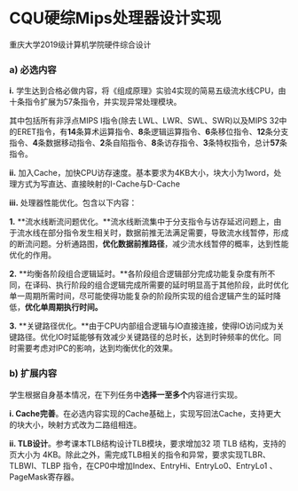 # CQU硬综Mips处理器设计实现

重庆大学2019级计算机学院硬件综合设计

### **a)  必选内容**

**i.** 学生达到合格必做内容，将《组成原理》实验4实现的简易五级流水线CPU，由十条指令扩展为57条指令，并实现异常处理模块。

其中包括所有非浮点MIPS I指令(除去 LWL、LWR、SWL、SWR)以及MIPS 32中的ERET指令，有**14**条算术运算指令、**8**条逻辑运算指令、**6**条移位指令、**12**条分支指令、**4**条数据移动指令、**2**条自陷指令、**8**条访存指令、**3**条特权指令，总计**57**条指令。

**ii.** 加入Cache，加快CPU访存速度。基本要求为4KB大小，块大小为1word，处理方式为写直达、直接映射的I-Cache与D-Cache

**iii.** 处理器性能优化。包含以下内容：

**1.**    **流水线断流问题优化。**流水线断流集中于分支指令与访存延迟问题上，由于流水线在部分指令发生相关时，数据前推无法满足需要，导致流水线暂停，形成的断流问题。分析通路图，**优化数据前推路径**，减少流水线暂停的概率，达到性能优化的作用。

**2.**    **均衡各阶段组合逻辑延时。**各阶段组合逻辑部分完成功能复杂度有所不同，在译码、执行阶段的组合逻辑完成所需要的延时明显高于其他阶段，此时优化单一周期所需时间，尽可能使得功能复杂的阶段所实现的组合逻辑产生的延时降低，**优化单周期执行时间。**

**3.**    **关键路径优化。**由于CPU内部组合逻辑与IO直接连接，使得IO访问成为关键路径。优化IO时延能够有效减少关键路径的总时长，达到时钟频率的优化。同时需要考虑对IPC的影响，达到均衡优化的效果。

### b)  扩展内容

学生根据自身基本情况，在下列任务中**选择一至多个**内容进行实现。

**i.  Cache完善**。在必选内容实现的Cache基础上，实现写回法Cache，支持更大的块大小，映射方式改为二路组相连。

**ii.  TLB设计**。参考课本TLB结构设计TLB模块，要求增加32 项 TLB 结构，支持的页大小为 4KB。除此之外，需完成TLB相关的指令和异常，要求实现TLBR、TLBWI、TLBP 指令，在CP0中增加Index、EntryHi、EntryLo0、EntryLo1 、PageMask寄存器。
